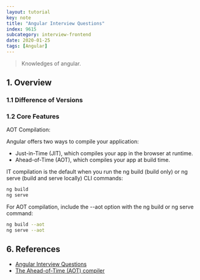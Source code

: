 ```yaml
---
layout: tutorial
key: note
title: "Angular Interview Questions"
index: 9615
subcategory: interview-frontend
date: 2020-01-25
tags: [Angular]
---
```


> Knowledges of angular.

## 1. Overview
### 1.1 Difference of Versions
### 1.2 Core Features
AOT Compilation:

Angular offers two ways to compile your application:
* Just-in-Time (JIT), which compiles your app in the browser at runtime.
* Ahead-of-Time (AOT), which compiles your app at build time.

IT compilation is the default when you run the ng build (build only) or ng serve (build and serve locally) CLI commands:
```sh
ng build
ng serve
```
For AOT compilation, include the --aot option with the ng build or ng serve command:
```sh
ng build --aot
ng serve --aot
```

## 6. References
* [Angular Interview Questions](https://hackr.io/blog/angular-interview-questions)
* [The Ahead-of-Time (AOT) compiler](https://angular.io/guide/aot-compiler)
